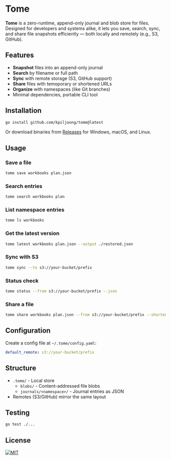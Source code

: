 # Tome

**Tome** is a zero-runtime, append-only journal and blob store for files. Designed for developers and systems alike, it lets you save, search, sync, and share file snapshots efficiently — both locally and remotely (e.g., S3, GitHub).

## Features

- **Snapshot** files into an append-only journal
- **Search** by filename or full path
- **Sync** with remote storage (S3, GitHub support)
- **Share** files with temoporary or shortened URLs
- **Organize** with namespaces (like Git branches)
- Minimal dependencies, portable CLI tool

## Installation

```bash
go install github.com/kpiljoong/tome@latest
```

Or download binaries from [Releases](https://github.com/kpiljoong/tome/releases) for Windows, macOS, and Linux.

## Usage

### Save a file

```bash
tome save workbooks plan.json
```

### Search entries

```bash
tome search workbooks plan
```

### List namespace entries

```bash
tome ls workbooks
```

### Get the latest version

```bash
tome latest workbooks plan.json --output ./restored.json
```

### Sync with S3

```bash
tome sync --to s3://your-bucket/prefix
```

### Status check

```bash
tome status --from s3://your-bucket/prefix --json
```

### Share a file

```bash
tome share workbooks plan.json --from s3://your-bucket/prefix --shorten
```

## Configuration

Create a config file at `~/.tome/config.yaml`:

```yaml
default_remote: s3://your-bucket/prefix
```

## Structure

- `.tome/` - Local store
  - `blobs/` - Content-addressed file blobs
  - `journals/<namespace>/` - Journal entries as JSON
- Remotes (S3/GitHub) mirror the same layout

## Testing

```bash
go test ./...
```

## License

[![MIT](https://img.shields.io/badge/license-MIT-blue)](https://github.com/kpiljoong/tome/blob/master/LICENSE)
